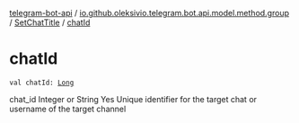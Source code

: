 [telegram-bot-api](../../index.md) / [io.github.oleksivio.telegram.bot.api.model.method.group](../index.md) / [SetChatTitle](index.md) / [chatId](./chat-id.md)

# chatId

`val chatId: `[`Long`](https://kotlinlang.org/api/latest/jvm/stdlib/kotlin/-long/index.html)

chat_id Integer or String Yes Unique identifier for the target chat or username of the target channel

